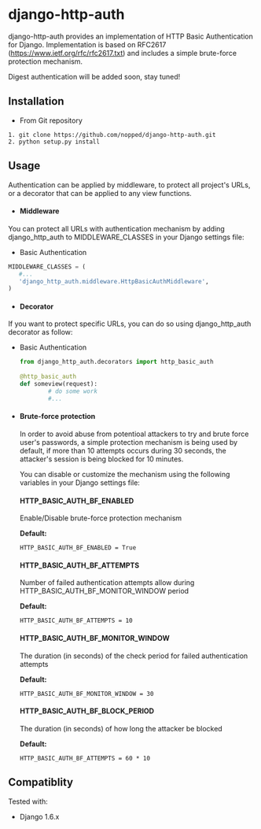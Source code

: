 # django-http-auth

django-http-auth provides an implementation of HTTP Basic Authentication for Django. Implementation is based on RFC2617 (https://www.ietf.org/rfc/rfc2617.txt) and includes a simple brute-force protection mechanism.

Digest authentication will be added soon, stay tuned!

## Installation

* From Git repository
 ```
 1. git clone https://github.com/nopped/django-http-auth.git
 2. python setup.py install
 ```

## Usage

Authentication can be applied by middleware, to protect all project's URLs, or a decorator that can be applied to any view functions.

* #### Middleware
 
 You can protect all URLs with authentication mechanism by adding django_http_auth to MIDDLEWARE_CLASSES in your Django settings file:
 
 * Basic Authentication
 ```python
MIDDLEWARE_CLASSES = (
	#...
    'django_http_auth.middleware.HttpBasicAuthMiddleware',
)
```

* #### Decorator

 If you want to protect specific URLs, you can do so using django_http_auth decorator as follow:
 
 * Basic Authentication

   ```python
   from django_http_auth.decorators import http_basic_auth
  
   @http_basic_auth
   def someview(request):
           # do some work
           #...
   ```
   
* #### Brute-force protection

  In order to avoid abuse from potentioal attackers to try and brute force user's passwords, a simple protection mechanism is being used by default, if more than 10 attempts occurs during 30 seconds, the attacker's session is being blocked for 10 minutes.
  
  You can disable or customize the mechanism using the following variables in your Django settings file:
  
  #### HTTP_BASIC_AUTH_BF_ENABLED
  Enable/Disable brute-force protection mechanism
  
  **Default:**
  
  ```
  HTTP_BASIC_AUTH_BF_ENABLED = True
  ```
  
  #### HTTP_BASIC_AUTH_BF_ATTEMPTS
  Number of failed authentication attempts allow during HTTP_BASIC_AUTH_BF_MONITOR_WINDOW period
  
  **Default:**
  
  ```
  HTTP_BASIC_AUTH_BF_ATTEMPTS = 10
  ```
  
  #### HTTP_BASIC_AUTH_BF_MONITOR_WINDOW
  The duration (in seconds) of the check period for failed authentication attempts
  
  **Default:**
  
  ```
  HTTP_BASIC_AUTH_BF_MONITOR_WINDOW = 30
  ```
  
  #### HTTP_BASIC_AUTH_BF_BLOCK_PERIOD
  The duration (in seconds) of how long the attacker be blocked
  
  **Default:**
  
  ```
  HTTP_BASIC_AUTH_BF_ATTEMPTS = 60 * 10
  ```
  
## Compatiblity

Tested with:

* Django 1.6.x